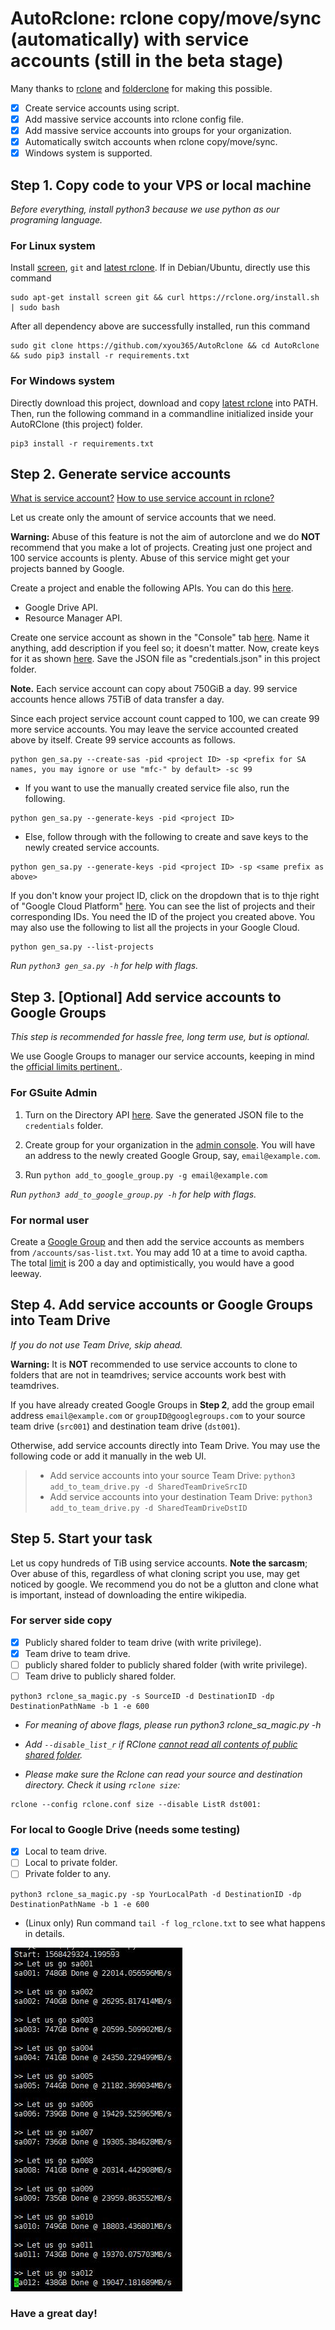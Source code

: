 # AutoRclone: rclone copy/move/sync (automatically) with service accounts (still in the beta stage)
Many thanks to [rclone](https://rclone.org/) and [folderclone](https://github.com/Spazzlo/folderclone) for making this possible.

- [x] Create service accounts using script.
- [x] Add massive service accounts into rclone config file.
- [x] Add massive service accounts into groups for your organization.
- [x] Automatically switch accounts when rclone copy/move/sync.
- [x] Windows system is supported.

Step 1. Copy code to your VPS or local machine
---------------------------------
_Before everything, install python3 because we use python as our programing language._

### For Linux system
Install
[screen](https://www.interserver.net/tips/kb/using-screen-to-attach-and-detach-console-sessions/),
`git` 
and [latest rclone](https://rclone.org/downloads/#script-download-and-install). 
If in Debian/Ubuntu, directly use this command
```
sudo apt-get install screen git && curl https://rclone.org/install.sh | sudo bash
```
After all dependency above are successfully installed, run this command
```
sudo git clone https://github.com/xyou365/AutoRclone && cd AutoRclone && sudo pip3 install -r requirements.txt
```
### For Windows system
Directly download this project, download and copy [latest rclone](https://rclone.org/downloads/) into PATH. Then, run the following command in a commandline initialized inside your AutoRClone (this project) folder.
```
pip3 install -r requirements.txt
```

Step 2. Generate service accounts
---------------------------------

[What is service account?](https://cloud.google.com/iam/docs/service-accounts) [How to use service account in rclone?](https://rclone.org/drive/#service-account-support)

Let us create only the amount of service accounts that we need. 

**Warning:** Abuse of this feature is not the aim of autorclone and we do **NOT** recommend that you make a lot of projects. Creating just one project and 100 service accounts is plenty. Abuse of this service might get your projects banned by Google. 

Create a project and enable the following APIs. You can do this [here](https://developers.google.com/workspace/guides/create-project).
* Google Drive API.
* Resource Manager API.

Create one service account as shown in the "Console" tab [here](https://cloud.google.com/iam/docs/creating-managing-service-accounts?authuser=4#creating). Name it anything, add description if you feel so; it doesn't matter. Now, create keys for it as shown [here](https://cloud.google.com/iam/docs/creating-managing-service-account-keys?authuser=4#creating_service_account_keys). Save the JSON file as "credentials.json" in this project folder.

**Note.** Each service account can copy about 750GiB a day. 99 service accounts hence allows 75TiB of data transfer a day.

Since each project service account count capped to 100, we can create 99 more service accounts. You may leave the service accounted created above by itself. Create 99 service accounts as follows. 

```
python gen_sa.py --create-sas -pid <project ID> -sp <prefix for SA names, you may ignore or use "mfc-" by default> -sc 99
```


* If you want to use the manually created service file also, run the following.
```
python gen_sa.py --generate-keys -pid <project ID>
```

* Else, follow through with the following to create and save keys to the newly created service accounts.
```
python gen_sa.py --generate-keys -pid <project ID> -sp <same prefix as above>
```


If you don't know your project ID, click on the dropdown that is to thje right of "Google Cloud Platform" [here](https://console.cloud.google.com/). You can see the list of projects and their corresponding IDs. You need the ID of the project you created above. You may also use the following to list all the projects in your Google Cloud.

```
python gen_sa.py --list-projects
```
_Run `python3 gen_sa.py -h` for help with flags._

Step 3. [Optional] Add service accounts to Google Groups
---------------------------------
_This step is recommended for hassle free, long term use, but is optional._

We use Google Groups to manager our service accounts, keeping in mind the [official limits pertinent.](https://support.google.com/a/answer/7338880?hl=en).

### For GSuite Admin
1. Turn on the Directory API [here](https://developers.google.com/admin-sdk/directory/v1/quickstart/python). Save the generated JSON file to the `credentials` folder.

2. Create group for your organization in the [admin console](https://support.google.com/a/answer/33343?hl=en). You will have an address to the newly created Google Group, say, `email@example.com`.

3. Run ```python add_to_google_group.py -g email@example.com```

_Run `python3 add_to_google_group.py -h` for help with flags._

### For normal user
Create a [Google Group](https://groups.google.com/) and then add the service accounts as members from `/accounts/sas-list.txt`. You may add 10 at a time to avoid captha. The total [limit](https://support.google.com/a/answer/6099642?hl=en#zippy=%2Cgroup-creation-join-requests-and-invitations%2Cmembership%2Climits-related-to-trial-accounts) is 200 a day and optimistically, you would have a good leeway. 

Step 4. Add service accounts or Google Groups into Team Drive
---------------------------------
_If you do not use Team Drive, skip ahead._

**Warning:** It is **NOT** recommended to use service accounts to clone to folders that are not in teamdrives; service accounts work best with teamdrives. 

If you have already created Google Groups in **Step 2**, add the group email address `email@example.com` or `groupID@googlegroups.com` to your source team drive (`src001`) and destination team drive (`dst001`). 
 
Otherwise, add service accounts directly into Team Drive. You may use the following code or add it manually in the web UI.
> - Add service accounts into your source Team Drive:
`python3 add_to_team_drive.py -d SharedTeamDriveSrcID`
> - Add service accounts into your destination Team Drive:
`python3 add_to_team_drive.py -d SharedTeamDriveDstID`

Step 5. Start your task
---------------------------------
Let us copy hundreds of TiB using service accounts. **Note the sarcasm**; Over abuse of this, regardless of what cloning script you use, may get noticed by google. We recommend you do not be a glutton and clone what is important, instead of downloading the entire wikipedia.

### For server side copy
- [x] Publicly shared folder to team drive (with write privilege).
- [x] Team drive to team drive.
- [ ] publicly shared folder to publicly shared folder (with write privilege).
- [ ] Team drive to publicly shared folder.

```
python3 rclone_sa_magic.py -s SourceID -d DestinationID -dp DestinationPathName -b 1 -e 600
```
* _For meaning of above flags, please run python3 rclone_sa_magic.py -h_

* _Add `--disable_list_r` if RClone [cannot read all contents of public shared folder](https://forum.rclone.org/t/rclone-cannot-see-all-files-folder-in-public-shared-folder/12351)._

* _Please make sure the Rclone can read your source and destination directory. Check it using `rclone size`:_

```
rclone --config rclone.conf size --disable ListR dst001:
```

### For local to Google Drive (needs some testing)
- [x] Local to team drive.
- [ ] Local to private folder.
- [ ] Private folder to any.
```
python3 rclone_sa_magic.py -sp YourLocalPath -d DestinationID -dp DestinationPathName -b 1 -e 600
```

* (Linux only) Run command `tail -f log_rclone.txt` to see what happens in details.

![](AutoRclone.jpg)

### Have a great day!